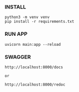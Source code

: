 ### INSTALL
```
python3 -m venv venv
pip install -r requirements.txt
```

### RUN APP
```
uvicorn main:app --reload
```

### SWAGGER
```
http://localhost:8000/docs

or

http://localhost:8000/redoc
```
